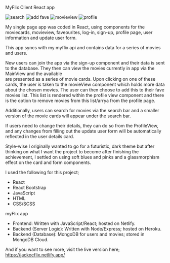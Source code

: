 MyFlix Client React app

![search](https://user-images.githubusercontent.com/116584150/229385576-1f47089c-32cb-4220-9613-d7e903692ff0.png)
![add fave](https://user-images.githubusercontent.com/116584150/229385581-0d96831a-b8a9-484e-97fb-cc72d1598acf.png)
![movieview](https://user-images.githubusercontent.com/116584150/229385583-1240503e-500d-40e0-8b57-ef7f9413144e.png)
![profile](https://user-images.githubusercontent.com/116584150/229385585-15bf6583-e3b1-4842-ae62-e9587a412215.png)

My single page app was coded in React, using components for the moviecards, movieview, faveourites, log-in, sign-up, profile page, user information and update user form. 

This app syncs with my myflix api and contains data for a series of movies and users. 

New users can join the app via the sign-up component and their data is sent to the database. They then can view the movies currently in app via the MainView and the available <br> 
are presented as a series of movie cards. Upon clicking on one of these cards, the user is taken to the movieView component which holds more data about the chosen movies. The user
can then choose to add this to their fave movies list. This list is rendered within the profile view component and there is the option to remove movies from this list/arrya from
the profile page. 

Additionally, users can search for movies via the search bar and a smaller version of the movie cards will appear under the search bar. 

If users need to change their details, they can do so from the ProfileView, and any changes from filling out the update user form will be automatically reflected in the user details 
card. 

Style-wise I originally wanted to go for a futuristic, dark theme but after thinking on what I want the project to become after finishing the achievement, I settled on using soft blues
and pinks and a glassmorphism effect on the card and form components. 

I used the following for this project;

- React
- React Bootstrap
- JavaScript
- HTML
- CSS/SCSS

myFlix app
- Frontend: Written with JavaScript/React; hosted on Netlify.
- Backend (Server Logic): Written with Node/Express; hosted on Heroku.
- Backend (Database): MongoDB for users and movies; stored in MongoDB Cloud.

And if you want to see more, visit the live version here; https://jackocflix.netlify.app/
